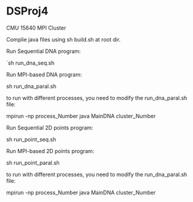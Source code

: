 DSProj4
=======

CMU 15640 MPI Cluster

Complie java files using sh build.sh at root dir.

Run Sequential DNA program:

`sh run_dna_seq.sh

Run MPI-based DNA program:

sh run_dna_paral.sh

to run with different processes, you need to modify the run_dna_paral.sh file:

mpirun -np process_Number java MainDNA cluster_Number

Run Sequential 2D points program:

sh run_point_seq.sh

Run MPI-based 2D points program:

sh run_point_paral.sh

to run with different processes, you need to modify the run_dna_paral.sh file:

mpirun -np process_Number java MainDNA cluster_Number




